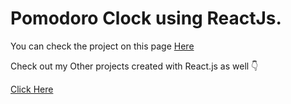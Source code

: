 # Pomodoro Clock using ReactJs.

You can check the project on this page [Here](https://codepen.io/mohanadoo/full/abLWmGV)

Check out my Other projects created with React.js as well 👇

[Click Here](https://codepen.io/collection/aMewgw)
